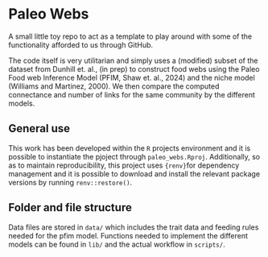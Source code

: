 # Paleo Webs

A small little toy repo to act as a template to play around with some of the functionality afforded to us through GitHub.

The code itself is very utilitarian and simply uses a (modified) subset of the dataset from Dunhill et. al., (in prep) to construct food webs using the Paleo Food web Inference Model (PFIM, Shaw et. al., 2024) and the niche model (Williams and Martinez, 2000). We then compare the computed connectance and number of links for the same community by the different models.

## General use

This work has been developed within the `R` projects environment and it is possible to instantiate the pjoject through `paleo_webs.Rproj`. Additionally, so as to maintain reproducibility, this project uses `{renv}`for dependency management and it is possible to download and install the relevant package versions by running `renv::restore()`.

## Folder and file structure

Data files are stored in `data/` which includes the trait data and feeding rules needed for the pfim model. Functions needed to implement the different models can be found in `lib/` and the actual workflow in `scripts/`.